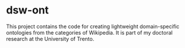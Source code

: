 dsw-ont
=======

This project contains the code for creating lightweight domain-specific ontologies from the categories of Wikipedia.
It is part of my doctoral research at the University of Trento.
